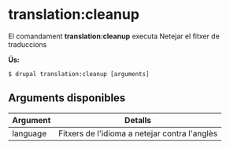 # translation:cleanup
El comandament **translation:cleanup** executa Netejar el fitxer de traduccions

**Ús:**
```
$ drupal translation:cleanup [arguments] 
```

## Arguments disponibles
Argument | Detalls
---------|-------------
language | Fitxers de l'idioma a netejar contra l'anglès
